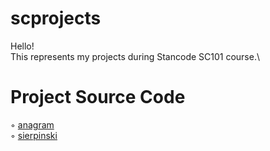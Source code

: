 # scprojects
Hello!\
This represents my projects during Stancode SC101 course.\


# Project Source Code
◦ [anagram](https://github.com/irislicc/scprojects/blob/main/SC%20Projects/anagram.py)  \
◦ [sierpinski](https://github.com/irislicc/scprojects/blob/main/SC%20Projects/sierpinski.py)  
